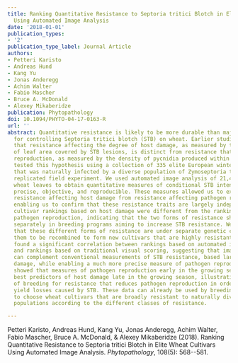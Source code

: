 ```yaml
---
title: Ranking Quantitative Resistance to Septoria tritici Blotch in Elite Wheat Cultivars
  Using Automated Image Analysis
date: '2018-01-01'
publication_types:
- '2'
publication_type_label: Journal Article
authors:
- Petteri Karisto
- Andreas Hund
- Kang Yu
- Jonas Anderegg
- Achim Walter
- Fabio Mascher
- Bruce A. McDonald
- Alexey Mikaberidze
publication: Phytopathology
doi: 10.1094/PHYTO-04-17-0163-R
url: ''
abstract: Quantitative resistance is likely to be more durable than major gene resistance
  for controlling Septoria tritici blotch (STB) on wheat. Earlier studies hypothesized
  that resistance affecting the degree of host damage, as measured by the percentage
  of leaf area covered by STB lesions, is distinct from resistance that affects pathogen
  reproduction, as measured by the density of pycnidia produced within lesions. We
  tested this hypothesis using a collection of 335 elite European winter wheat cultivars
  that was naturally infected by a diverse population of Zymoseptoria tritici in a
  replicated field experiment. We used automated image analysis of 21,420 scanned
  wheat leaves to obtain quantitative measures of conditional STB intensity that were
  precise, objective, and reproducible. These measures allowed us to explicitly separate
  resistance affecting host damage from resistance affecting pathogen reproduction,
  enabling us to confirm that these resistance traits are largely independent. The
  cultivar rankings based on host damage were different from the rankings based on
  pathogen reproduction, indicating that the two forms of resistance should be considered
  separately in breeding programs aiming to increase STB resistance. We hypothesize
  that these different forms of resistance are under separate genetic control, enabling
  them to be recombined to form new cultivars that are highly resistant to STB. We
  found a significant correlation between rankings based on automated image analysis
  and rankings based on traditional visual scoring, suggesting that image analysis
  can complement conventional measurements of STB resistance, based largely on host
  damage, while enabling a much more precise measure of pathogen reproduction. We
  showed that measures of pathogen reproduction early in the growing season were the
  best predictors of host damage late in the growing season, illustrating the importance
  of breeding for resistance that reduces pathogen reproduction in order to minimize
  yield losses caused by STB. These data can already be used by breeding programs
  to choose wheat cultivars that are broadly resistant to naturally diverse Z. tritici
  populations according to the different classes of resistance.

---
```


Petteri Karisto, Andreas Hund, Kang Yu, Jonas Anderegg, Achim Walter, Fabio Mascher, Bruce A. McDonald, & Alexey Mikaberidze (2018). Ranking Quantitative Resistance to Septoria tritici Blotch in Elite Wheat Cultivars Using Automated Image Analysis. *Phytopathology*, 108(5): 568--581.
